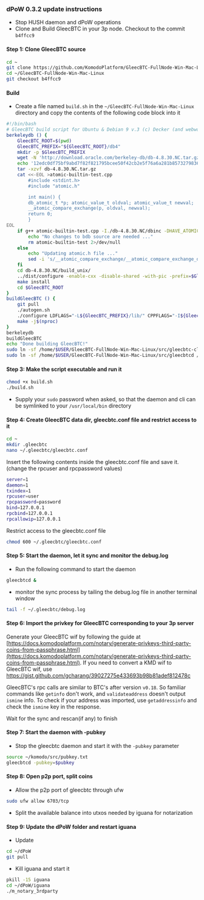 ### dPoW 0.3.2 update instructions

- Stop HUSH daemon and dPoW operations
- Clone and Build GleecBTC in your 3p node. Checkout to the commit `b4ffcc9`

#### Step 1: Clone GleecBTC source

```bash
cd ~
git clone https://github.com/KomodoPlatform/GleecBTC-FullNode-Win-Mac-Linux
cd ~/GleecBTC-FullNode-Win-Mac-Linux
git checkout b4ffcc9
```

#### Build

- Create a file named `build.sh` in the `~/GleecBTC-FullNode-Win-Mac-Linux` directory and copy the contents of the following code block into it

```bash
#!/bin/bash
# GleecBTC build script for Ubuntu & Debian 9 v.3 (c) Decker (and webworker)
berkeleydb () {
    GleecBTC_ROOT=$(pwd)
    GleecBTC_PREFIX="${GleecBTC_ROOT}/db4"
    mkdir -p $GleecBTC_PREFIX
    wget -N 'http://download.oracle.com/berkeley-db/db-4.8.30.NC.tar.gz'
    echo '12edc0df75bf9abd7f82f821795bcee50f42cb2e5f76a6a281b85732798364ef db-4.8.30.NC.tar.gz' | sha256sum -c
    tar -xzvf db-4.8.30.NC.tar.gz
    cat <<-EOL >atomic-builtin-test.cpp
        #include <stdint.h>
        #include "atomic.h"

        int main() {
        db_atomic_t *p; atomic_value_t oldval; atomic_value_t newval;
        __atomic_compare_exchange(p, oldval, newval);
        return 0;
        }
EOL
    if g++ atomic-builtin-test.cpp -I./db-4.8.30.NC/dbinc -DHAVE_ATOMIC_SUPPORT -DHAVE_ATOMIC_X86_GCC_ASSEMBLY -o atomic-builtin-test 2>/dev/null; then
        echo "No changes to bdb source are needed ..."
        rm atomic-builtin-test 2>/dev/null
    else
        echo "Updating atomic.h file ..."
        sed -i 's/__atomic_compare_exchange/__atomic_compare_exchange_db/g' db-4.8.30.NC/dbinc/atomic.h
    fi
    cd db-4.8.30.NC/build_unix/
    ../dist/configure -enable-cxx -disable-shared -with-pic -prefix=$GleecBTC_PREFIX
    make install
    cd $GleecBTC_ROOT
}
buildGleecBTC () {
    git pull
    ./autogen.sh
    ./configure LDFLAGS="-L${GleecBTC_PREFIX}/lib/" CPPFLAGS="-I${GleecBTC_PREFIX}/include/" --with-gui=no --disable-tests --disable-bench --without-miniupnpc --enable-experimental-asm --enable-static --disable-shared --with-incompatible-bdb
    make -j$(nproc)
}
berkeleydb
buildGleecBTC
echo "Done building GleecBTC!"
sudo ln -sf /home/$USER/GleecBTC-FullNode-Win-Mac-Linux/src/gleecbtc-cli /usr/local/bin/gleecbtc-cli
sudo ln -sf /home/$USER/GleecBTC-FullNode-Win-Mac-Linux/src/gleecbtcd /usr/local/bin/gleecbtcd
```

#### Step 3: Make the script executable and run it

```bash
chmod +x build.sh
./build.sh
```

- Supply your `sudo` password when asked, so that the daemon and cli can be symlinked to your `/usr/local/bin` directory

#### Step 4: Create GleecBTC data dir, gleecbtc.conf file and restrict access to it

```bash
cd ~
mkdir .gleecbtc
nano ~/.gleecbtc/gleecbtc.conf
```

Insert the following contents inside the gleecbtc.conf file and save it. (change the rpcuser and rpcpassword values)

```bash
server=1
daemon=1
txindex=1
rpcuser=user
rpcpassword=password
bind=127.0.0.1
rpcbind=127.0.0.1
rpcallowip=127.0.0.1
```

Restrict access to the gleecbtc.conf file

```bash
chmod 600 ~/.gleecbtc/gleecbtc.conf
```

#### Step 5: Start the daemon, let it sync and monitor the debug.log

- Run the following command to start the daemon

```bash
gleecbtcd &
```

- monitor the sync process by tailing the debug.log file in another terminal window

```bash
tail -f ~/.gleecbtc/debug.log
```

#### Step 6: Import the privkey for GleecBTC corresponding to your 3p server

Generate your GleecBTC wif by following the guide at [https://docs.komodoplatform.com/notary/generate-privkeys-third-party-coins-from-passphrase.html](https://docs.komodoplatform.com/notary/generate-privkeys-third-party-coins-from-passphrase.html). If you need to convert a KMD wif to GleecBTC wif, use https://gist.github.com/gcharang/39027275e433693b98b81adef812478c

GleecBTC's rpc calls are similar to BTC's after version `v0.18`. So familiar commands like `getinfo` don't work, and `validateaddress` doesn't output `ismine` info. To check if your address was imported, use `getaddressinfo` and check the `ismine` key in the response.

Wait for the sync and rescan(if any) to finish

#### Step 7: Start the daemon with -pubkey

- Stop the gleecbtc daemon and start it with the `-pubkey` parameter

```bash
source ~/komodo/src/pubkey.txt
gleecbtcd -pubkey=$pubkey
```

#### Step 8: Open p2p port, split coins

- Allow the p2p port of gleecbtc through ufw

```bash
sudo ufw allow 6703/tcp
```

- Split the available balance into utxos needed by iguana for notarization

#### Step 9: Update the dPoW folder and restart iguana

- Update

```bash
cd ~/dPoW
git pull
```

- Kill iguana and start it

```bash
pkill -15 iguana
cd ~/dPoW/iguana
./m_notary_3rdparty
```
